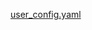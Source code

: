 <a href="https://github.com/Leyoud/clash-config/blob/master/Clash/user_config.yaml">user_config.yaml</a>
